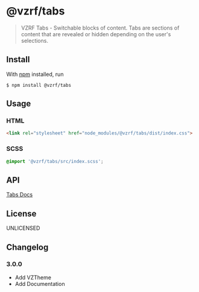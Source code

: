 # @vzrf/tabs

> VZRF Tabs - Switchable blocks of content. Tabs are sections of content that are revealed or hidden depending on the user's selections.

## Install

With [npm](https://npmjs.org/) installed, run

```
$ npm install @vzrf/tabs
```

## Usage

### HTML
```html
<link rel="stylesheet" href="node_modules/@vzrf/tabs/dist/index.css">
```

### SCSS
```scss
@import '@vzrf/tabs/src/index.scss';
```

## API
[Tabs Docs](https://vzrf-docs.cfappsawsnpeast.ebiz.verizon.com/ui-elements/tabs)

## License
UNLICENSED

## Changelog

### 3.0.0
* Add VZTheme
* Add Documentation
